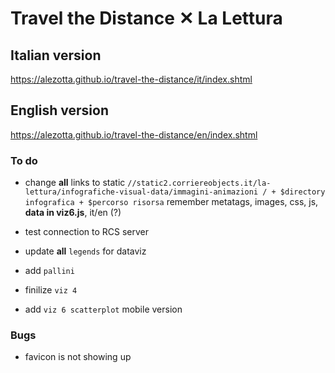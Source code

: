# Travel the Distance ✕ La Lettura
## Italian version
https://alezotta.github.io/travel-the-distance/it/index.shtml
## English version
https://alezotta.github.io/travel-the-distance/en/index.shtml

### To do
* change **all** links to static `//static2.corriereobjects.it/la-lettura/infografiche-visual-data/immagini-animazioni
 / + $directory infografica + $percorso risorsa` remember metatags, images, css, js, **data in viz6.js**, it/en (?)
* test connection to RCS server

* update **all** `legends` for dataviz
* add `pallini`
* finilize `viz 4`
* add `viz 6 scatterplot` mobile version 

### Bugs
* favicon is not showing up